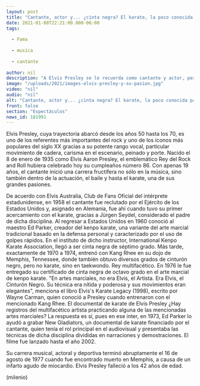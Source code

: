 ```yaml
---
layout: post
title: "Cantante, actor y... ¿cinta negra? El karate, la poco conocida pasión de Elvis Presley"
date: 2021-01-08T22:21:00.000-06:00
tags:
  
  - Fama
  
  - musica
  
  - cantante
  
author: nil
description: "A Elvis Presley se le recuerda como cantante y actor, pero también era aficionado a las artes marciales, como karate y taekwondo. "
image: "/uploads/2021/images-elvis-presley-y-su-pasion.jpg"
video: "nil"
audio: "nil"
alt: "Cantante, actor y... ¿cinta negra? El karate, la poco conocida pasión de Elvis Presley"
front: false
section: "Espectáculos"
news_id: 181991
---
```


Elvis Presley, cuya trayectoria abarcó desde los años 50 hasta los 70, es uno de los referentes más importantes del rock y uno de los íconos más populares del siglo XX gracias a su potente rango vocal, particular movimiento de cadera, carisma en el escenario, peinado y porte. Nacido el 8 de enero de 1935 como Elvis Aaron Presley, el emblemático Rey del Rock and Roll hubiera celebrado hoy su cumpleaños número 86. Con apenas 19 años, el cantante inició una carrera fructífera no sólo en la música, sino también dentro de la actuación, el baile y hasta el karate, una de sus grandes pasiones. 

De acuerdo con Elvis Australia, Club de Fans Oficial del intérprete estadunidense, en 1958 el cantante fue reclutado por el Ejército de los Estados Unidos y, asignado en Alemania, fue ahí cuando tuvo su primer acercamiento con el karate, gracias a Jürgen Seydel, considerado el padre de dicha disciplina. Al regresar a Estados Unidos en 1960 conoció al maestro Ed Parker, creador del kenpo karate, una variante del arte marcial tradicional basado en la defensa personal y caracterizado por el uso de golpes rápidos. En el instituto de dicho instructor, International Kenpo Karate Association, llegó a ser cinta negra de séptimo grado. Más tarde, exactamente de 1970 a 1974, entrenó con Kang Rhee en su dojo de Memphis, Tennessee, donde también obtuvo diversos grados de cinturón negro, pero no karate, sino en taekwondo. Rey multifacético. En 1976 le fue entregado su certificado de cinta negra de octavo grado en el arte marcial de kenpo karate. 
"En artes marciales, no era Elvis, el Artista. Era Elvis, el Cinturón Negro. Su técnica era nítida y poderosa y sus movimientos eran elegantes", menciona el libro Elvis's Karate Legacy (1998), escrito por Wayne Carman, quien conoció a Presley cuando entrenaron con el mencionado Kang Rhee. El documental de karate de Elvis Presley ¿Hay registros del multifacético artista practicando alguna de las mencionadas artes marciales? La respuesta es sí, pues en ese inter, en 1973, Ed Parker lo ayudó a grabar New Gladiators, un documental de karate financiado por el cantante, quien tenía el rol principal en el audiovisual y presentaba las técnicas de dicha disciplina divididas en narraciones y demostraciones. El filme fue lanzado hasta el año 2002. 

​Su carrera musical, actoral y deportiva terminó abruptamente el 16 de agosto de 1977 cuando fue encontrado muerto en Memphis, a causa de un infarto agudo de miocardio. Elvis Presley falleció a los 42 años de edad. 

(milenio)